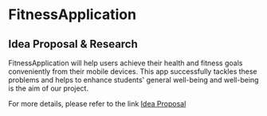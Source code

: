 # FitnessApplication

## Idea Proposal & Research

FitnessApplication will help users achieve their health and fitness goals conveniently from their mobile devices. 
This app successfully tackles these problems and helps to enhance students' general well-being and well-being is the aim of our project.


For more details, please refer to the link [Idea Proposal](https://docs.google.com/document/d/1_5ID5w2g-ARyfQnQxV8QwXSxxt61SA7z5sJLimIwUmo/edit?pli=1)

